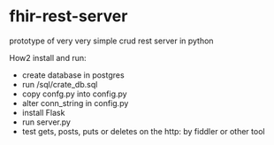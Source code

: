# fhir-rest-server
prototype of very very simple crud rest server in python

How2 install and run:

- create database in postgres
- run /sql/crate_db.sql
- copy confg.py into config.py
- alter conn_string in config.py
- install Flask
- run server.py
- test gets, posts, puts or deletes on the http: by fiddler or other tool


